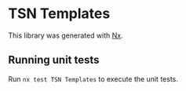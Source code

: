 # TSN Templates

This library was generated with [Nx](https://nx.dev).

## Running unit tests

Run `nx test TSN Templates` to execute the unit tests.
